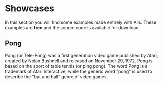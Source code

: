 # Showcases

In this section you will find some examples made entirely with Alis. These examples are **free** and the source code is available for download.


## Pong 
Pong (or Tele-Pong) was a first generation video game published by Atari, created by Nolan Bushnell and released on November 29, 1972. Pong is based on the sport of table tennis (or ping pong). The word Pong is a trademark of Atari Interactive, while the generic word "pong" is used to describe the "bat and ball" genre of video games.

